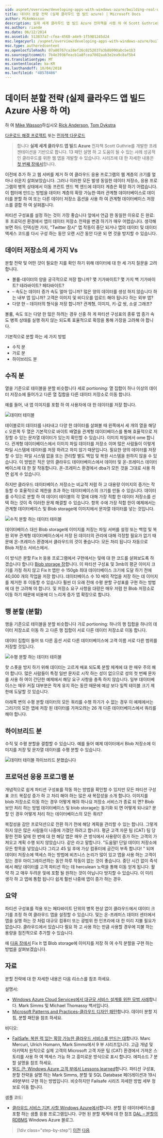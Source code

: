 ```yaml
---
uid: aspnet/overview/developing-apps-with-windows-azure/building-real-world-cloud-apps-with-windows-azure/data-partitioning-strategies
title: 데이터 분할 전략 (실제 클라우드 앱 빌드 azure) | Microsoft Docs
author: MikeWasson
description: 실제 세계 클라우드 앱 빌드 Azure 전자책을 사용 하 여 Scott Guthrie를 개발한 프레젠테이션을 기반으로 합니다. 13 패턴과 그을 수 있는 방법을 설명 하는 중...
ms.author: riande
ms.date: 06/12/2014
ms.assetid: 513837a7-cfea-4568-a4e9-1f5901245d24
msc.legacyurl: /aspnet/overview/developing-apps-with-windows-azure/building-real-world-cloud-apps-with-windows-azure/data-partitioning-strategies
msc.type: authoredcontent
ms.openlocfilehash: 07a80767ca2def26c0252037a3b8b990abcbe1b3
ms.sourcegitcommit: 7b4e3936feacb1a8fcea7802aab3e2ea9c8af5b4
ms.translationtype: MT
ms.contentlocale: ko-KR
ms.lasthandoff: 10/04/2018
ms.locfileid: "48578486"
---
```

<a name="data-partitioning-strategies-building-real-world-cloud-apps-with-azure"></a>데이터 분할 전략 (실제 클라우드 앱 빌드 Azure 사용 하 여)
====================
하 여 [Mike Wasson](https://github.com/MikeWasson)하십시오 [Rick Anderson]((https://twitter.com/RickAndMSFT)), [Tom Dykstra](https://github.com/tdykstra)

[다운로드 해결 프로젝트](http://code.msdn.microsoft.com/Fix-It-app-for-Building-cdd80df4) 또는 [전자책 다운로드](http://blogs.msdn.com/b/microsoft_press/archive/2014/07/23/free-ebook-building-cloud-apps-with-microsoft-azure.aspx)

> 합니다 **실제 세계 클라우드 앱 빌드 Azure** 전자책 Scott Guthrie를 개발한 프레젠테이션을 기반으로 합니다. 13 패턴 설명 하 고 도움이 될 수 있는 사례 성공적인 클라우드를 위한 웹 앱을 개발할 수 있습니다. 시리즈에 대 한 자세한 내용은 [첫 번째 장에서](introduction.md)합니다.


이전에 추가 하 고 웹 서버를 제거 하 여 클라우드 응용 프로그램의 웹 계층의 크기를 얼마나 쉬운지 살펴보았습니다. 그러나 이러한 모든 발생 동일한 데이터 저장소, 응용 프로그램의 병목 상태에서 이동 프런트 엔드 백 엔드에 데이터 계층은 확장 하기 어렵습니다. 이 챕터에 만드는 방법을 데이터 계층의 확장 가능한 여러 관계형 데이터베이스로 데이터를 분할 하 여 또는 다른 데이터 저장소 옵션을 사용 하 여 관계형 데이터베이스 저장소를 결합 하 여 살펴봅니다.

파티션 구성표를 설정 하는 것이 가장 좋습니다 앞에서 언급 한 동일한 이유로 든 완료: 후 프로덕션 환경에서 앱이 데이터 저장소 전략을 변경 하기가 매우 어렵습니다. 생각해 보면 하드 인덱싱한 가지, "Twitter 잠시" 앱 작동이 중단 되거나 앱의 데이터 및 데이터 액세스 코드를 다시 구성 하는 동안 오랜 시간 동안 다운 되 면 것을 방지할 수 있습니다.

## <a name="the-three-vs-of-data-storage"></a>데이터 저장소의 세 가지 Vs

분할 전략 및 어떤 것이 필요한 지를 확인 하기 위해 데이터에 대 한 세 가지 질문을 고려 합니다.

- 볼륨-데이터의 양을 궁극적으로 저장 합니까? 몇 기가바이트? 몇 가지 백 기가바이트? 테라바이트? 페타바이트?
- – 속도는 데이터 증가 속도 얼마 입니까? 많은 양의 데이터를 생성 하지 않습니다 하는 내부 앱 입니까? 고객은 이미지 및 비디오를 업로드 해야 됩니다 하는 외부 앱?
- 다양 한 – 데이터의 형식을 저장 합니까? 관계형, 이미지, 키-값 쌍, 소셜 그래프?

볼륨, 속도 또는 다양 한 많은 하려는 경우 신중 하 게 파티션 구성표의 종류 앱 증가 속도 병목 상태를 실행 하지 않는 되도록 효율적으로 확장을 통해 가장을 고려해 야 합니다.

기본적으로 분할 하는 세 가지 방법

- 수직 분
- 가로 분
- 하이브리드 분

## <a name="vertical-partitioning"></a>수직 분

열을 기준으로 테이블을 분할 비슷합니다 세로 portioning: 열 집합이 하나 이상의 데이터 저장소에 들어가고 다른 열 집합을 다른 데이터 저장소로 이동 합니다.

예를 들어, 내 앱 이미지를 포함 하 여 사용자에 대 한 데이터를 저장 합니다.

![데이터 테이블](data-partitioning-strategies/_static/image1.png)

테이블로이 데이터를 나타내고 다양 한 데이터를 살펴볼 때 왼쪽에서 세 개의 열을 해당 c 오른쪽 두 열은 기본적으로 바이트 배열을 관계형 데이터베이스를 통해 효율적으로 저장할 수 있는 문자열 데이터가 있는지 확인할 수 있습니다. 이미지 파일에서 ome 합니다. 관계형 데이터베이스에서 이미지 파일 데이터를 저장소 이며 많은 사람들이 이렇게 파일 시스템에 데이터를 저장 하려고 하지 않기 때문입니다. 필요한 양의 데이터를 저장할 수 있는 파일 시스템 없을 또는 관리할 별도 백업 및 복원 시스템을 원하지 않을 수 있습니다. 이 방법은 적은 양의 클라우드 데이터베이스에서 데이터 및 온-프레미스 데이터베이스에 대 한 잘 작동합니다. 온-프레미스 환경에서 dba가 모든 것을 그대로 사용 하면 쉽게 수 있습니다.

하지만 클라우드 데이터베이스 저장소는 비교적 저렴 하 고 대용량 이미지의 증가는 작동할 수 효율적으로 제한을 초과 하는 데이터베이스의 크기를 만들 수 있습니다. 데이터를 수직으로 분할 하 여 데이터 테이블의 각 열에 대해 가장 적합 한 데이터 저장소를 선택 하는 것이 즉 이러한 문제 해결할 수 있습니다. 항목 수에 가장 적합 한이 예제에서는 관계형 데이터베이스 및 Blob storage에 이미지에서 문자열 데이터를 넣는 것입니다.

![수직 분할 하는 데이터 테이블](data-partitioning-strategies/_static/image2.png)

데이터베이스 대신 Blob storage에 이미지를 저장는 파일 서버를 설정 또는 백업 및 복원 외부 관계형 데이터베이스에서 저장 된 데이터의 관리에 대해 걱정할 필요가 없기 때문에 온-프레미스 환경에서 클라우드의 것이 좋습니다: 모든 처리 됩니다 자동으로 Blob 저장소 서비스에서.

이 방식은 분할 Fix It 응용 프로그램에서 구현에서는 및에 대 한 코드를 살펴보도록 하겠습니다 합니다 [Blob storage 장](unstructured-blob-storage.md)합니다. 이 파티션 구성표 및 3mb의 평균 이미지 크기를 가정 하지 않고 Fix It 앱만 수 150gb 최대 데이터베이스 크기에 도달 하기 전에 40,000 개의 작업을 저장 합니다. 데이터베이스 수 10 배의 작업을 저장 하는 데 이미지를 제거한 후 이동할 수 있습니다 훨씬 더 오래 전에 수평 분할 구성표를 구현 하는 방법에 대 한 고려해 야 합니다. 및 저장소 요구 사항을 대량은 매우 저렴 한 Blob 저장소로 이동 하기 때문에 비용에 더 느리게 증가 앱 확장으로 합니다.

## <a name="horizontal-partitioning-sharding"></a>행 분할 (분할)

행을 기준으로 테이블을 분할 비슷합니다 가로 portioning: 하나의 행 집합을 하나의 데이터 저장소로 이동 하 고 다른 행 집합이 서로 다른 데이터 저장소로 이동 합니다.

데이터 집합이 들어 또 다른 옵션 서로 다른 데이터베이스에 고객 이름 서로 다른 범위를 저장할 것입니다.

![수평 분할 하는 데이터 테이블](data-partitioning-strategies/_static/image3.png)

핫 스폿을 방지 하기 위해 데이터는 고르게 배포 되도록 분할 체계에 대 한 매우 주의 해야 합니다. 많은 사람들이 특정 일반 문자로 시작 하는 성이 없으므로 성의 첫 번째 문자를 사용 하 여이 간단한 예제에서 해당 요구 사항을 충족 하지 않습니다. 일부 데이터베이스는 매우 커질 대부분은 작게 유지 하는 동안 때문에 예상 보다 일찍 테이블 크기 제한에 도달할 것 있습니다.

아래쪽 변의 수평 분할 데이터의 모든 쿼리를 수행 하기가 수 없는 경우 이 예제에서는 그리기의 모든 앱에 저장 된 데이터를 가져오려는 26 개 다른 데이터베이스에서 쿼리를 해야 합니다.

## <a name="hybrid-partitioning"></a>하이브리드 분

수직 및 수평 분할을 결합할 수 있습니다. 예를 들어 예제 데이터에서 Blob 저장소에 이미지를 저장 및 문자열 데이터를 수평 분할 수 있습니다.

![데이터 테이블 하이브리드 분했습니다](data-partitioning-strategies/_static/image4.png)

## <a name="partitioning-a-production-application"></a>프로덕션 응용 프로그램 분

개념적으로 쉽게 파티션 구성표를 작동 하는 방법을 확인할 수 있지만 모든 파티션 구성표 코드 복잡성 증가 하 고 처리 해야 하는 많은 새 복잡성을 소개 합니다. 이미지를 blob 저장소로 이동 하는 경우 어떻게 해야 하나요 저장소 서비스가 종료 되 면? Blob 보안 처리 하는 방법 데이터베이스 및 blob storage는 동기화 되 면 어떻게 되나요? 분할 인 경우 어떻게 처리 하는 데이터베이스의 모든 쿼리?

복잡성을 감안 프로덕션으로 전환 하기 전에 해당 계획을 관리할 수 있는 합니다. 그렇게 하지 않은 많은 사람들이 나중에 가졌던 하려고 합니다. 평균 고객 자문 팀 (CAT) 팀 당황한 전화 달에 한 번에 대 한 해당 앱은 매우 큰 방식에서 사용량이 증가 하는 고객의 가져오고 계획 수행 되지 않았습니다. 같은 라고 말합니다. "도움말! 단일 데이터 저장소에 모든 항목을 넣었습니다 그리고 45 일 후에 가상 컴퓨터에 공간이 부족 합니다! " 되며 데이터 저장소에 액세스 하는 방법에 비즈니스 논리가 많이 있고 앱을 사용 하는 고객이 있는 경우 마이그레이션하는 동안 하루 작동이 없는 것이 좋습니다. 중단 시간 없이 즉석에서 해당 데이터를 고객 파티션 하는 데 herculean 노력을 통해 이동 얻게 됩니다. 활약 하 고 매우 두려운 및에 포함 될 원하는 것이 아닙니다 방지할 수 있습니다. 이 미리 생각 하 고 앱에 통합 됩니다 쉽게 훨씬 나중에 앱이 증가 하는 경우.

## <a name="summary"></a>요약

파티션 구성표를 적용 또는 페타바이트 단위의 병목 현상 없이 클라우드에서 데이터 크기를 조정 하 여 클라우드 앱을 설정할 수 있습니다. 및는 온-프레미스 데이터 센터에서 앱을 실행 하는 것 처럼 대규모 컴퓨터 또는 광범위 한 인프라에 대 한 미리 지불 필요가 없습니다. 클라우드에서 있습니다 필요 하 고 사용 하는 만큼 사용할 경우에 지불 하는 용량을 점진적으로 추가할 수 있습니다.

에 [다음 장에서](unstructured-blob-storage.md) Fix It 앱 Blob storage에 이미지를 저장 하 여 수직 분할을 구현 하는 방법을 살펴보겠습니다.

## <a name="resources"></a>자료

분할 전략에 대 한 자세한 내용은 다음 리소스를 참조 하세요.

설명서:

- [Windows Azure Cloud Services에서 대규모 서비스 설계를 위한 모범 사례](https://msdn.microsoft.com/library/windowsazure/jj717232.aspx)합니다. Mark Simms 및 Michael Thomassy 백서입니다.
- [Microsoft Patterns and Practices-클라우드 디자인 패턴](https://msdn.microsoft.com/library/dn568099.aspx)합니다. 데이터 분할 지침, 분할 패턴을 참조 하세요.

비디오:

- [FailSafe: 복원 력 있는 확장 가능한 클라우드 서비스를 만드는 데](https://channel9.msdn.com/Series/FailSafe)합니다. Marc Mercuri, Ulrich Homann, Mark Simms에서 9 부 시리즈입니다. 고급 개념 및 아키텍처 원칙으로 실제 고객의 Microsoft 고객 자문 팀 (CAT) 환경에서 가져온 스토리를 사용 하 여 액세스 가능 하 고 흥미로운 방식으로 표시 합니다. 에피소드 7 분할 설명을 참조 하세요.
- [빌드 큰: Windows Azure 고객 부에서 Lessons learned](https://channel9.msdn.com/Events/Build/2012/3-029)합니다. 파티션 구성표, 분할 전략을 설명 하는 Mark Simms, 분할 및 SQL Database 페더레이션과 19시 49분부터 구현 하는 방법입니다. 비슷하지만 Failsafe 시리즈 자세한 방법 세부 정보로 이동 합니다.

샘플 코드:

- [클라우드 서비스 기본 사항 Windows Azure에서](https://code.msdn.microsoft.com/Cloud-Service-Fundamentals-4ca72649)합니다. 분할 된 데이터베이스를 포함 하는 샘플 응용 프로그램입니다. 구현 된 분할 체계에 대 한 참조 [DAL – 분할의 RDBMS](https://blogs.msdn.com/b/windowsazure/archive/2013/09/05/dal-sharding-of-rdbms.aspx) Windows Azure 블로그.

> [!div class="step-by-step"]
> [이전](data-storage-options.md)
> [다음](unstructured-blob-storage.md)
